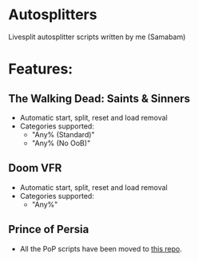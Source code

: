 # Autosplitters
Livesplit autosplitter scripts written by me (Samabam)

# Features:
## The Walking Dead: Saints & Sinners
- Automatic start, split, reset and load removal
- Categories supported:
  - "Any% (Standard)"
  - "Any% (No OoB)"

## Doom VFR
- Automatic start, split, reset and load removal
- Categories supported:
  - "Any%"

## Prince of Persia
- All the PoP scripts have been moved to [this repo](https://github.com/PoPRuns/PoP.AutoSplitters).
